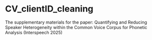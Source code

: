 # CV_clientID_cleaning
The supplementary materials for the paper: Quantifying and Reducing Speaker Heterogeneity within the Common Voice Corpus for Phonetic Analysis (Interspeech 2025)
